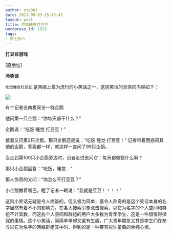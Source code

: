 ```yaml
---
author: ety001
date: 2011-09-03 15:45:43
layout: post
title: 吃饭睡觉打豆豆
wordpress_id: 1529
tags:
- 杂七杂八
---
```


**打豆豆游戏**

[[原地址](/img/2011/09/color_title.swf)]

**冷笑话**

`吃饭睡觉打豆豆` 是网络上最为流行的小笑话之一，这则笑话的具体的内容如下：

![](/img/2011/09/aa251d4ffb15a95caec3abf5.jpg)

有个记者去南极采访一群企鹅

他问第一只企鹅：“你每天都干什么？”

企鹅说：“吃饭 睡觉 打豆豆！”

接着又问第2只企鹅，那只企鹅还是说：“吃饭 睡觉 打豆豆！” 记者带着困惑问其他的企鹅，答案都一样，就这样一直问了99只企鹅。

当走到第100只小企鹅旁边时，记者走过去问它：每天都做些什么啊？

那只小企鹅回答："吃饭，睡觉．"

那人惊奇的又问："你怎么不打豆豆？"

小企鹅撇着嘴巴，瞪了记者一眼说："我就是豆豆！！！！"

这则小笑话无疑是令人喷饭的，但又极为简单，最令人称奇的是这个笑话本身的名字居然有着不小的影响力。在各大搜索引擎点击搜索，以它为名字的个人空间和群组不计其数，而这些个人空间和群组的用户大多数为青年学生，这是一件很值得探究的事情。这个小笑话，简简单单却又富有生趣，广大青年朋友尤其是学生们在参与以它为名字的网络群组其中时，得到的是一种带有些许童趣的单纯心境。


